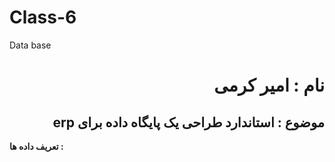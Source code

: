 # Class-6
Data base
<h1 dir= "rtl">
  نام : امیر کرمی
</h1>
<h2 dir = "rtl">
  موضوع : استاندارد طراحی یک پایگاه داده برای erp
</h2>

<b>
تعریف داده ها : 
</b>

